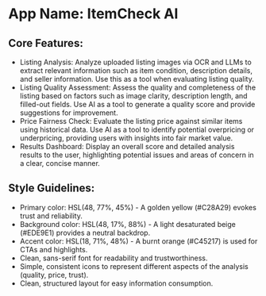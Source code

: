 # **App Name**: ItemCheck AI

## Core Features:

- Listing Analysis: Analyze uploaded listing images via OCR and LLMs to extract relevant information such as item condition, description details, and seller information. Use this as a tool when evaluating listing quality.
- Listing Quality Assessment: Assess the quality and completeness of the listing based on factors such as image clarity, description length, and filled-out fields. Use AI as a tool to generate a quality score and provide suggestions for improvement.
- Price Fairness Check: Evaluate the listing price against similar items using historical data. Use AI as a tool to identify potential overpricing or underpricing, providing users with insights into fair market value.
- Results Dashboard: Display an overall score and detailed analysis results to the user, highlighting potential issues and areas of concern in a clear, concise manner.

## Style Guidelines:

- Primary color: HSL(48, 77%, 45%) - A golden yellow (#C28A29) evokes trust and reliability.
- Background color: HSL(48, 17%, 88%) - A light desaturated beige (#EDE9E1) provides a neutral backdrop.
- Accent color: HSL(18, 71%, 48%) - A burnt orange (#C45217) is used for CTAs and highlights.
- Clean, sans-serif font for readability and trustworthiness.
- Simple, consistent icons to represent different aspects of the analysis (quality, price, trust).
- Clean, structured layout for easy information consumption.